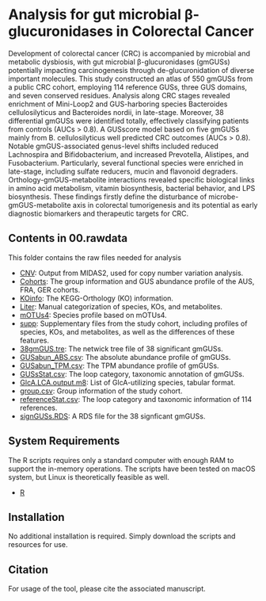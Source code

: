 # Analysis for gut microbial β-glucuronidases in Colorectal Cancer
Development of colorectal cancer (CRC) is accompanied by microbial and metabolic dysbiosis, with gut microbial β-glucuronidases (gmGUSs) potentially impacting carcinogenesis through de-glucuronidation of diverse important molecules. This study constructed an atlas of 550 gmGUSs from a public CRC cohort, employing 114 reference GUSs, three GUS domains, and seven conserved residues. Analysis along CRC stages revealed enrichment of Mini-Loop2 and GUS-harboring species Bacteroides cellulosilyticus and Bacteroides nordii, in late-stage. Moreover, 38 differential gmGUSs were identified totally, effectively classifying patients from controls (AUCs > 0.8). A GUSscore model based on five gmGUSs mainly from B. cellulosilyticus well predicted CRC outcomes (AUCs > 0.8). Notable gmGUS-associated genus-level shifts included reduced Lachnospira and Bifidobacterium, and increased Prevotella, Alistipes, and Fusobacterium. Particularly, several functional species were enriched in late-stage, including sulfate reducers, mucin and flavonoid degraders. Orthology-gmGUS-metabolite interactions revealed specific biological links in amino acid metabolism, vitamin biosynthesis, bacterial behavior, and LPS biosynthesis. These findings firstly define the disturbance of microbe-gmGUS-metabolite axis in colorectal tumorigenesis and its potential as early diagnostic biomarkers and therapeutic targets for CRC.

## Contents in 00.rawdata
This folder contains the raw files needed for analysis
* [CNV](CNV/): Output from MIDAS2, used for copy number variation analysis.
* [Cohorts](Cohorts/): The group information and GUS abundance profile of the AUS, FRA, GER cohorts.
* [KOinfo](KOinfo/): The KEGG-Orthology (KO) information.
* [Liter](Liter/): Manual categorization of species, KOs, and metabolites.
* [mOTUs4](mOTUs4/): Species profile based on mOTUs4.
* [supp](supp/): Supplementary files from the study cohort, including profiles of species, KOs, and metabolites, as well as the differences of these features.
* [38gmGUS.tre](38gmGUS.tre): The netwick tree file of 38 significant gmGUSs.
* [GUSabun_ABS.csv](GUSabun_ABS.csv): The absolute abundance profile of gmGUSs.
* [GUSabun_TPM.csv](GUSabun_TPM.csv): The TPM abundance profile of gmGUSs.
* [GUSsStat.csv](GUSsStat.csv): The loop category, taxonomic annotation of gmGUSs.
* [GlcA.LCA.output.m8](GlcA.LCA.output.m8): List of GlcA-utilizing species, tabular format.
* [group.csv](group.csv): Group information of the study cohort.
* [referenceStat.csv](referenceStat.csv): The loop category and taxonomic information of 114 references.
* [signGUSs.RDS](signGUSs.RDS): A RDS file for the 38 signficant gmGUSs.


## System Requirements
The R scripts requires only a standard computer with enough RAM to support the in-memory operations.
The scripts have been tested on macOS system, but Linux is theoretically feasible as well.
* [R](https://cran.r-project.org)

## Installation
No additional installation is required. Simply download the scripts and resources for use.

## Citation
For usage of the tool, please cite the associated manuscript.
